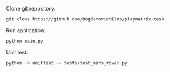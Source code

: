 Clone git repository:
```bash
git clone https://github.com/BogdanovicMilos/playmatrix-task
```

Run application:
```bash
python main.py
```

Unit test:
```bash
python -m unittest -v tests/test_mars_rover.py
```
